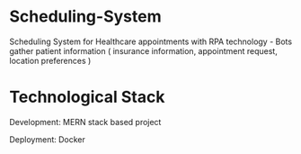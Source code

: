 # Scheduling-System
Scheduling System for Healthcare appointments with RPA technology - Bots gather patient information
( insurance information, appointment request, location preferences )

# Technological Stack
Development: MERN stack based project 

Deployment: Docker
